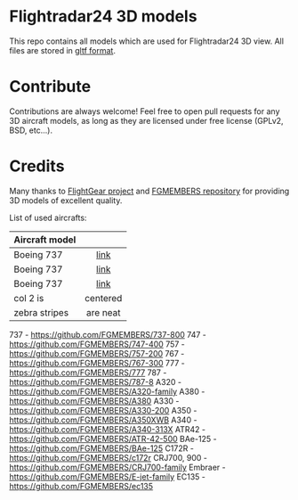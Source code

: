 # Flightradar24 3D models

This repo contains all models which are used for Flightradar24 3D view. All files are stored in [gltf format](https://github.com/KhronosGroup/glTF).

# Contribute
Contributions are always welcome! Feel free to open pull requests for any 3D aircraft models, as long as they are licensed under free license (GPLv2, BSD, etc...).


# Credits
Many thanks to [FlightGear project]() and  [FGMEMBERS repository](https://github.com/FGMEMBERS) 
for providing 3D models of excellent quality.

List of used aircrafts: 


| Aircraft model|            |
| ------------- |:-------------:|
| Boeing 737    | [link](https://github.com/FGMEMBERS/737-800)    |
| Boeing 737    | [link](https://github.com/FGMEMBERS/737-800)    |
| Boeing 737    | [link](https://github.com/FGMEMBERS/737-800)    |
| col 2 is      | centered      |
| zebra stripes | are neat      |
737 - https://github.com/FGMEMBERS/737-800
747 - https://github.com/FGMEMBERS/747-400
757 - https://github.com/FGMEMBERS/757-200
767 - https://github.com/FGMEMBERS/767-300
777 - https://github.com/FGMEMBERS/777
787 - https://github.com/FGMEMBERS/787-8
A320 - https://github.com/FGMEMBERS/A320-family
A380 - https://github.com/FGMEMBERS/A380
A330 - https://github.com/FGMEMBERS/A330-200
A350 - https://github.com/FGMEMBERS/A350XWB
A340 - https://github.com/FGMEMBERS/A340-313X
ATR42 - https://github.com/FGMEMBERS/ATR-42-500
BAe-125 - https://github.com/FGMEMBERS/BAe-125
C172R - https://github.com/FGMEMBERS/c172r
CRJ700, 900 - https://github.com/FGMEMBERS/CRJ700-family
Embraer - https://github.com/FGMEMBERS/E-jet-family
EC135 - https://github.com/FGMEMBERS/ec135
